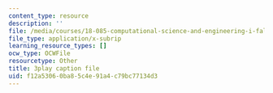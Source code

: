 ```yaml
---
content_type: resource
description: ''
file: /media/courses/18-085-computational-science-and-engineering-i-fall-2008/f12a53060ba85c4e91a4c79bc77134d3_a6sPpQXST5E.vtt
file_type: application/x-subrip
learning_resource_types: []
ocw_type: OCWFile
resourcetype: Other
title: 3play caption file
uid: f12a5306-0ba8-5c4e-91a4-c79bc77134d3
---
```


